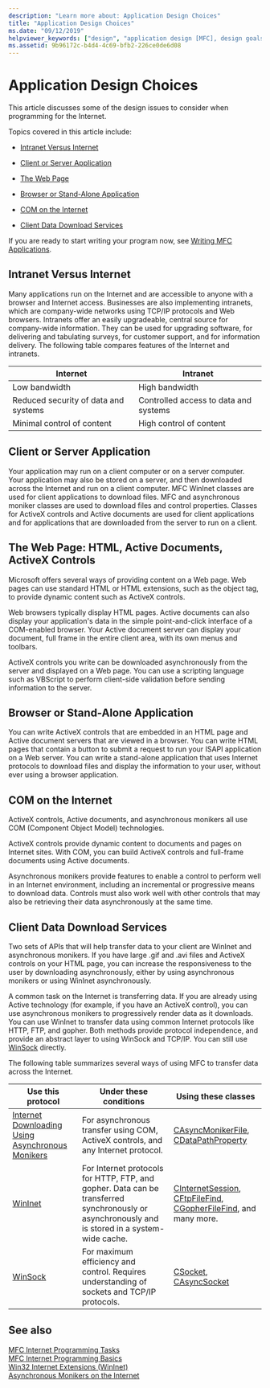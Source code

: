 ```yaml
---
description: "Learn more about: Application Design Choices"
title: "Application Design Choices"
ms.date: "09/12/2019"
helpviewer_keywords: ["design", "application design [MFC], design goals", "application design [MFC], Internet applications", "Internet applications [MFC], designing applications", "Internet [MFC], vs. intranets", "applications [MFC], Internet", "server applications [MFC], vs. client applications on Internet", "client applications [MFC], vs. server applications on Internet"]
ms.assetid: 9b96172c-b4d4-4c69-bfb2-226ce0de6d08
---
```

# Application Design Choices

This article discusses some of the design issues to consider when programming for the Internet.

Topics covered in this article include:

- [Intranet Versus Internet](#_core_intranet_versus_internet)

- [Client or Server Application](#_core_client_or_server_application)

- [The Web Page](#_core_the_web_page)

- [Browser or Stand-Alone Application](#_core_browser_or_standalone)

- [COM on the Internet](#_core_com_on_the_internet)

- [Client Data Download Services](#_core_client_data_download_services)

If you are ready to start writing your program now, see [Writing MFC Applications](writing-mfc-applications.md).

## <a name="_core_intranet_versus_internet"></a> Intranet Versus Internet

Many applications run on the Internet and are accessible to anyone with a browser and Internet access. Businesses are also implementing intranets, which are company-wide networks using TCP/IP protocols and Web browsers. Intranets offer an easily upgradeable, central source for company-wide information. They can be used for upgrading software, for delivering and tabulating surveys, for customer support, and for information delivery. The following table compares features of the Internet and intranets.

|Internet|Intranet|
|--------------|--------------|
|Low bandwidth|High bandwidth|
|Reduced security of data and systems|Controlled access to data and systems|
|Minimal control of content|High control of content|

## <a name="_core_client_or_server_application"></a> Client or Server Application

Your application may run on a client computer or on a server computer. Your application may also be stored on a server, and then downloaded across the Internet and run on a client computer. MFC WinInet classes are used for client applications to download files. MFC and asynchronous moniker classes are used to download files and control properties. Classes for ActiveX controls and Active documents are used for client applications and for applications that are downloaded from the server to run on a client.

## <a name="_core_the_web_page"></a> The Web Page: HTML, Active Documents, ActiveX Controls

Microsoft offers several ways of providing content on a Web page. Web pages can use standard HTML or HTML extensions, such as the object tag, to provide dynamic content such as ActiveX controls.

Web browsers typically display HTML pages. Active documents can also display your application's data in the simple point-and-click interface of a COM-enabled browser. Your Active document server can display your document, full frame in the entire client area, with its own menus and toolbars.

ActiveX controls you write can be downloaded asynchronously from the server and displayed on a Web page. You can use a scripting language such as VBScript to perform client-side validation before sending information to the server.

## <a name="_core_browser_or_standalone"></a> Browser or Stand-Alone Application

You can write ActiveX controls that are embedded in an HTML page and Active document servers that are viewed in a browser. You can write HTML pages that contain a button to submit a request to run your ISAPI application on a Web server. You can write a stand-alone application that uses Internet protocols to download files and display the information to your user, without ever using a browser application.

## <a name="_core_com_on_the_internet"></a> COM on the Internet

ActiveX controls, Active documents, and asynchronous monikers all use COM (Component Object Model) technologies.

ActiveX controls provide dynamic content to documents and pages on Internet sites. With COM, you can build ActiveX controls and full-frame documents using Active documents.

Asynchronous monikers provide features to enable a control to perform well in an Internet environment, including an incremental or progressive means to download data. Controls must also work well with other controls that may also be retrieving their data asynchronously at the same time.

## <a name="_core_client_data_download_services"></a> Client Data Download Services

Two sets of APIs that will help transfer data to your client are WinInet and asynchronous monikers. If you have large .gif and .avi files and ActiveX controls on your HTML page, you can increase the responsiveness to the user by downloading asynchronously, either by using asynchronous monikers or using WinInet asynchronously.

A common task on the Internet is transferring data. If you are already using Active technology (for example, if you have an ActiveX control), you can use asynchronous monikers to progressively render data as it downloads. You can use WinInet to transfer data using common Internet protocols like HTTP, FTP, and gopher. Both methods provide protocol independence, and provide an abstract layer to using WinSock and TCP/IP. You can still use [WinSock](windows-sockets-in-mfc.md) directly.

The following table summarizes several ways of using MFC to transfer data across the Internet.

|Use this protocol|Under these conditions|Using these classes|
|-----------------------|----------------------------|-------------------------|
|[Internet Downloading Using Asynchronous Monikers](asynchronous-monikers-on-the-internet.md)|For asynchronous transfer using COM, ActiveX controls, and any Internet protocol.|[CAsyncMonikerFile](reference/casyncmonikerfile-class.md), [CDataPathProperty](reference/cdatapathproperty-class.md)|
|[WinInet](win32-internet-extensions-wininet.md)|For Internet protocols for HTTP, FTP, and gopher. Data can be transferred synchronously or asynchronously and is stored in a system-wide cache.|[CInternetSession](reference/cinternetsession-class.md), [CFtpFileFind](reference/cftpfilefind-class.md), [CGopherFileFind](reference/cgopherfilefind-class.md), and many more.|
|[WinSock](windows-sockets-in-mfc.md)|For maximum efficiency and control. Requires understanding of sockets and TCP/IP protocols.|[CSocket](reference/csocket-class.md), [CAsyncSocket](reference/casyncsocket-class.md)|

## See also

[MFC Internet Programming Tasks](mfc-internet-programming-tasks.md)<br/>
[MFC Internet Programming Basics](mfc-internet-programming-basics.md)<br/>
[Win32 Internet Extensions (WinInet)](win32-internet-extensions-wininet.md)<br/>
[Asynchronous Monikers on the Internet](asynchronous-monikers-on-the-internet.md)
